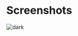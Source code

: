 # Screenshots <br />
![dark](https://raw.githubusercontent.com/emyylii/EmilysMedicines/screenshots/EmilysMedicines.jpg) <br />

